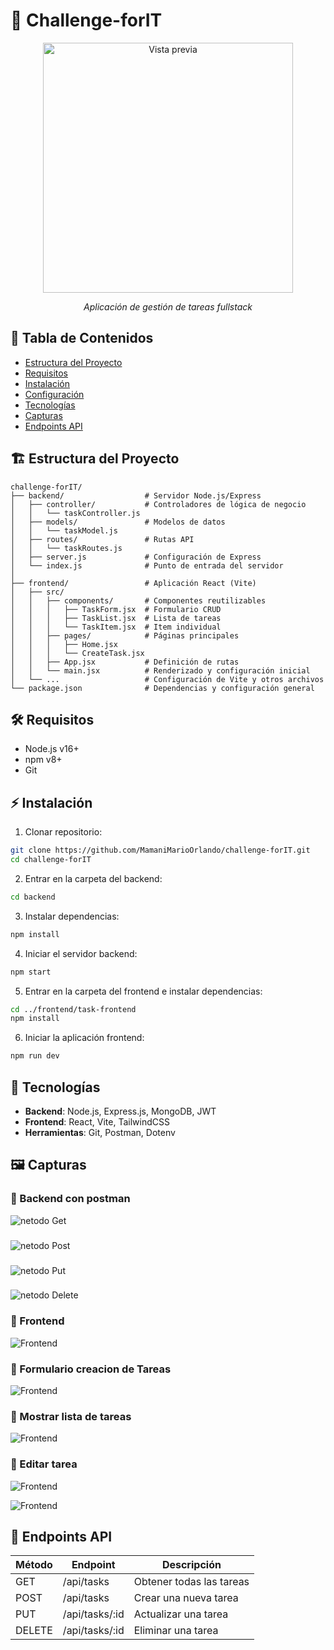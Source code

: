 # 🚀 Challenge-forIT

<div align="center">
  <img src="./frontend/task-frontend/public/forIT.png" width="400" alt="Vista previa">
  <p><em>Aplicación de gestión de tareas fullstack</em></p>
</div>

## 📌 Tabla de Contenidos
- [Estructura del Proyecto](#-estructura-del-proyecto)
- [Requisitos](#-requisitos)
- [Instalación](#-instalación)
- [Configuración](#-configuración)
- [Tecnologías](#-tecnologías)
- [Capturas](#-capturas)
- [Endpoints API](#-endpoints-api)

## 🏗️ Estructura del Proyecto

```
challenge-forIT/
├── backend/                  # Servidor Node.js/Express
│   ├── controller/           # Controladores de lógica de negocio
│   │   └── taskController.js  
│   ├── models/               # Modelos de datos
│   │   └── taskModel.js      
│   ├── routes/               # Rutas API
│   │   └── taskRoutes.js     
│   ├── server.js             # Configuración de Express
│   └── index.js              # Punto de entrada del servidor
│
├── frontend/                 # Aplicación React (Vite)
│   ├── src/
│   │   ├── components/       # Componentes reutilizables
│   │   │   ├── TaskForm.jsx  # Formulario CRUD
│   │   │   ├── TaskList.jsx  # Lista de tareas
│   │   │   └── TaskItem.jsx  # Item individual
│   │   ├── pages/            # Páginas principales
│   │   │   ├── Home.jsx      
│   │   │   └── CreateTask.jsx
│   │   ├── App.jsx           # Definición de rutas
│   │   └── main.jsx          # Renderizado y configuración inicial
│   └── ...                   # Configuración de Vite y otros archivos
└── package.json              # Dependencias y configuración general
```

## 🛠️ Requisitos

- Node.js v16+
- npm v8+
- Git

## ⚡ Instalación

1. Clonar repositorio:
```bash
git clone https://github.com/MamaniMarioOrlando/challenge-forIT.git
cd challenge-forIT
```

2. Entrar en la carpeta del backend:
```bash
cd backend
```

3. Instalar dependencias:
```bash
npm install
```

4. Iniciar el servidor backend:
```bash
npm start
```

5. Entrar en la carpeta del frontend e instalar dependencias:
```bash
cd ../frontend/task-frontend
npm install
```

6. Iniciar la aplicación frontend:
```bash
npm run dev
```

## 🚀 Tecnologías

- **Backend**: Node.js, Express.js, MongoDB, JWT
- **Frontend**: React, Vite, TailwindCSS
- **Herramientas**: Git, Postman, Dotenv

## 🖼️ Capturas
### 📌 Backend con postman 
![netodo Get](assets/bakend01.png)

### 
![netodo Post](assets/bakend00.png)

### 
![netodo Put](assets/bakend02.png)

### 
![netodo Delete](assets/bakend03.png)

### 📌 Frontend 
![Frontend](assets/frontend00.png)

### 📌 Formulario creacion de  Tareas  
![Frontend](assets/frontend01.png)

### 📌 Mostrar lista de tareas  
![Frontend](assets/frontend02.png)

### 📌 Editar tarea 
![Frontend](assets/frontend03.png)

![Frontend](assets/frontend04.png)


## 📌 Endpoints API

| Método | Endpoint     | Descripción             |
|--------|------------|-------------------------|
| GET    | /api/tasks | Obtener todas las tareas |
| POST   | /api/tasks | Crear una nueva tarea    |
| PUT    | /api/tasks/:id | Actualizar una tarea |
| DELETE | /api/tasks/:id | Eliminar una tarea |


